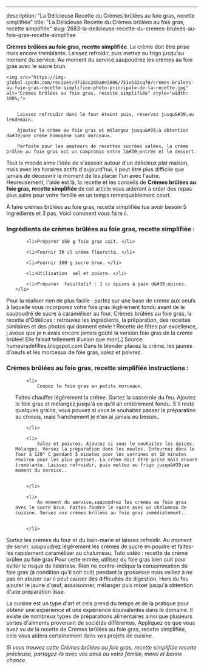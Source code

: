 ---
description: "La Délicieuse Recette du Crèmes brûlées au foie gras, recette simplifiée"
title: "La Délicieuse Recette du Crèmes brûlées au foie gras, recette simplifiée"
slug: 2683-la-delicieuse-recette-du-cremes-brulees-au-foie-gras-recette-simplifiee

<p>
	<strong>Crèmes brûlées au foie gras, recette simplifiée</strong>. 
	La crème doit être prise mais encore tremblante. Laissez refroidir, puis mettez au frigo jusqu&#39;au moment du service. Au moment du service,saupoudrez les crèmes au foie gras avec le sucre brun.
</p>
<p>
	
	<img src="https://img-global.cpcdn.com/recipes/d7182c200a8e3806/751x532cq70/cremes-brulees-au-foie-gras-recette-simplifiee-photo-principale-de-la-recette.jpg" alt="Crèmes brûlées au foie gras, recette simplifiée" style="width: 100%;">
	
	
		Laissez refroidir dans le four éteint puis, réservez jusqu&#39;au lendemain.
	
		Ajoutez la crème au foie gras et mélangez jusqu&#39;à obtention d&#39;une crème homogène sans morceaux.
	
		Parfaite pour les amateurs de recettes sucrées salées, la crème brûlée au foie gras est un compromis entre l&#39;entrée et le dessert.
	
</p>

Tout le monde aime l'idée de s'asseoir autour d'un délicieux plat maison, mais avec les horaires actifs d'aujourd'hui, il peut être plus difficile que jamais de découvrir le moment de les placer l'un avec l'autre. Heureusement, l'aide est là, la recette et les conseils de <strong> Crèmes brûlées au foie gras, recette simplifiée </strong> de cet article vous aideront à créer des repas plus sains pour votre famille en un temps remarquablement court.

<!--inarticleads1-->

À faire crèmes brûlées au foie gras, recette simplifiée tue avoir besoin 5 Ingrédients et 3 pas. Voici comment vous faire il.

<h3>Ingrédients de crèmes brûlées au foie gras, recette simplifiée :</h3>

<ol>
	
		<li>Préparer 150 g foie gras cuit. </li>
	
		<li>Fournir 30 cl crème fleurette. </li>
	
		<li>Fournir 100 g sucre brun. </li>
	
		<li>Utilisation  sel et poivre. </li>
	
		<li>Préparer  facultatif : 1 cc épices à pain d&#39;épices. </li>
	
</ol>

Pour la réaliser rien de plus facile : partez sur une base de crème aux oeufs à laquelle vous incorporez votre foie gras légèrement fondu avant de le saupoudré de sucre à caraméliser au four. Crèmes brûlées au foie gras, la recette d&#39;Ôdélices : retrouvez les ingrédients, la préparation, des recettes similaires et des photos qui donnent envie ! Recette de fêtes par excellence, j avoue que je n avais encore jamais goûté la version foie gras de la crème brûlée! Elle faisait tellement illusion que mon[.] Source: humeursdefilles.blogspot.com Dans le blender placez la crème, les jaunes d&#39;oeufs et les morceaux de foie gras, salez et poivrez. 

<!--inarticleads2-->

<h3>Crèmes brûlées au foie gras, recette simplifiée instructions :</h3>

<ol>
	
		<li>
			Coupez le foie gras en petits morceaux.

Faites chauffer légèrement la crème. Sortez la casserole du feu. Ajoutez le foie gras et mélangez jusqu&#39;à ce qu&#39;il ait entièrement fondu. S&#39;il reste quelques grains, vous pouvez si vous le souhaitez passer la préparation au chinois, mais franchement je n&#39;en ai jamais eu besoin..
			
			
		</li>
	
		<li>
			Salez et poivrez. Ajoutez si vous le souhaitez les épices. Mélangez. Versez la préparation dans les moules. Enfournez dans le four à 120° C pendant 5 minutes pour les verrines et 10 minutes environ pour les plus grosses. La crème doit être prise mais encore tremblante. Laissez refroidir, puis mettez au frigo jusqu&#39;au moment du service..
			
			
		</li>
	
		<li>
			Au moment du service,saupoudrez les crèmes au foie gras avec le sucre brun. Faites fondre le sucre avec un chalumeau de cuisine. Servez vos crèmes brûlées au foie gras immédiatement..
			
			
		</li>
	
</ol>

Sortez les crèmes du four et du bain-marie et laissez refroidir. Au moment de servir, saupoudrez légèrement les crèmes de sucre en poudre et faites-les rapidement caraméliser au chalumeau. Tuto vidéo : recette de crème brûlée au foie gras Pour cette entrée, utilisez du foie gras bien cuit pour éviter le risque de listériose. Rien ne contre-indique la consommation de foie gras (à condition qu&#39;il soit cuit) pendant la grossesse mais veillez à ne pas en abuser car il peut causer des difficultés de digestion. Hors du feu ajouter le jaune d&#39;œuf, assaisonner, mélanger puis mixer jusqu&#39;à obtention d&#39;une préparation lisse. 

<!--inarticleads1-->

<p>
La cuisine est un type d'art et cela prend du temps et de la pratique pour obtenir une expérience et une expérience équivalentes dans le domaine. Il existe de nombreux types de préparations alimentaires ainsi que plusieurs sortes d'aliments provenant de sociétés différentes. Appliquez ce que vous avez vu de la recette de Crèmes brûlées au foie gras, recette simplifiée, cela vous aidera certainement dans vos projets de cuisine.
</p>

<p>
<i>Si vous trouvez cette Crèmes brûlées au foie gras, recette simplifiée recette précieuse, partagez-la avec vos amis ou votre famille, merci et bonne chance.</i>
</p>
